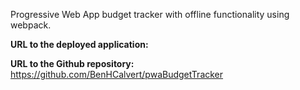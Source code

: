 Progressive Web App budget tracker with offline functionality using webpack. 

__URL to the deployed application:__ 

__URL to the Github repository:__ https://github.com/BenHCalvert/pwaBudgetTracker

